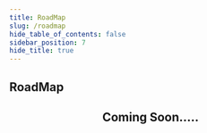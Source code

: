 ```yaml
---
title: RoadMap
slug: /roadmap
hide_table_of_contents: false
sidebar_position: 7
hide_title: true
---
```

<h2> RoadMap </h2>
<div align="center">
<h2>
Coming Soon.....
</h2>
</div>